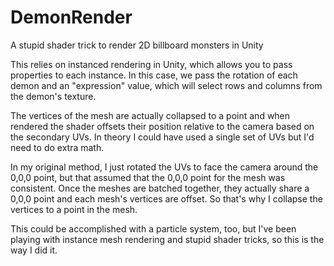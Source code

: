 # DemonRender
A stupid shader trick to render 2D billboard monsters in Unity

This relies on instanced rendering in Unity, which allows you to pass properties to each instance. In this case, we pass the rotation of each demon and an "expression" value, which will select rows and columns from the demon's texture.

The vertices of the mesh are actually collapsed to a point and when rendered the shader offsets their position relative to the camera based on the secondary UVs. In theory I could have used a single set of UVs but I'd need to do extra math.

In my original method, I just rotated the UVs to face the camera around the 0,0,0 point, but that assumed that the 0,0,0 point for the mesh was consistent. Once the meshes are batched together, they actually share a 0,0,0 point and each mesh's vertices are offset. So that's why I collapse the vertices to a point in the mesh.

This could be accomplished with a particle system, too, but I've been playing with instance mesh rendering and stupid shader tricks, so this is the way I did it.
